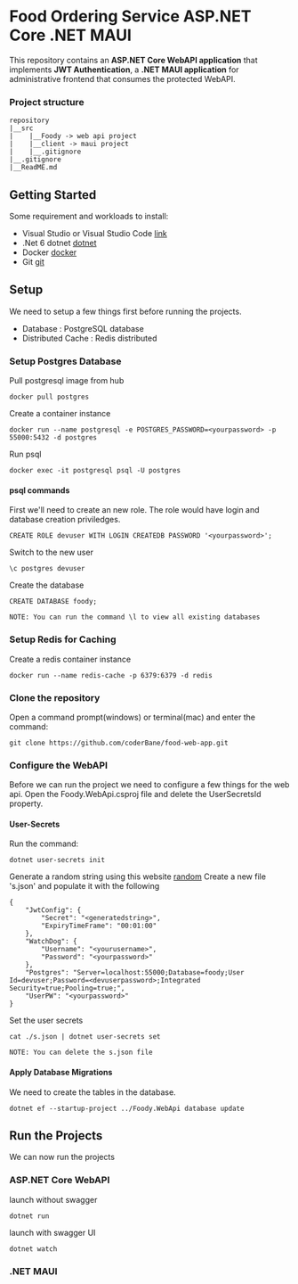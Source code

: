# Food Ordering Service ASP.NET Core .NET MAUI

This repository contains an **ASP.NET Core WebAPI application** that implements **JWT Authentication**, a **.NET MAUI application** for administrative frontend that consumes the protected WebAPI.

### Project structure
```
repository
|__src
|    |__Foody -> web api project
|    |__client -> maui project
|    |__.gitignore
|__.gitignore
|__ReadME.md
```

## Getting Started
Some requirement and workloads to install:
- Visual Studio or Visual Studio Code [link](https://visualstudio.microsoft.com/downloads/)
- .Net 6 dotnet [dotnet](https://dotnet.microsoft.com/en-us/download)
- Docker [docker](https://www.docker.com/)
- Git [git](https://git-scm.com/downloads)

## Setup
We need to setup a few things first before running the projects.
- Database : PostgreSQL database
- Distributed Cache : Redis distributed

### Setup Postgres Database

Pull postgresql image from hub
```
docker pull postgres
```
Create a container instance
```
docker run --name postgresql -e POSTGRES_PASSWORD=<yourpassword> -p 55000:5432 -d postgres
```
Run psql
```
docker exec -it postgresql psql -U postgres
```

#### psql commands

First we'll need to create an new role. The role would have login and database creation priviledges.
```
CREATE ROLE devuser WITH LOGIN CREATEDB PASSWORD '<yourpassword>';
```
Switch to the new user
```
\c postgres devuser
```
Create the database
```
CREATE DATABASE foody;
```
`NOTE: You can run the command \l to view all existing databases`

### Setup Redis for Caching
Create a redis container instance
```
docker run --name redis-cache -p 6379:6379 -d redis
```

### Clone the repository
Open a command prompt(windows) or terminal(mac) and enter the command:
```
git clone https://github.com/coderBane/food-web-app.git
```

### Configure the WebAPI

Before we can run the project we need to configure a few things for the web api.
Open the Foody.WebApi.csproj file and delete the UserSecretsId property.

#### User-Secrets
Run the command:
```
dotnet user-secrets init
```
Generate a random string using this website [random](https://www.random.org/strings/)
Create a new file 's.json' and populate it with the following
```
{
    "JwtConfig": {
        "Secret": "<generatedstring>",
        "ExpiryTimeFrame": "00:01:00"
    },
    "WatchDog": {
        "Username": "<yourusername>",
        "Password": "<yourpassword>"
    },
    "Postgres": "Server=localhost:55000;Database=foody;User Id=devuser;Password=<devuserpassword>;Integrated Security=true;Pooling=true;",
    "UserPW": "<yourpassword>"
}
```
Set the user secrets 
```
cat ./s.json | dotnet user-secrets set
```
`NOTE: You can delete the s.json file`

#### Apply Database Migrations
We need to create the tables in the database.
```
dotnet ef --startup-project ../Foody.WebApi database update
```

## Run the Projects

We can now run the projects

### ASP.NET Core WebAPI
launch without swagger
```
dotnet run 
```
launch with swagger UI
```
dotnet watch
```

### .NET MAUI

